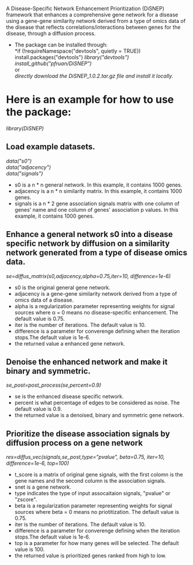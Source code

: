 A Disease-Specific Network Enhancement Prioritization (DiSNEP) framework that enhances a comprehensive gene network for a disease using a gene-gene similarity network derived from a type of omics data of the disease that reflects correlations/interactions between genes for the disease, through a diffusion process.  
  
- The package can be installed through:  
*if (!requireNamespace("devtools", quietly = TRUE))
    install.packages("devtools")
*library("devtools")*    
*install_github("pfruan/DiSNEP")*    
or  
*directly download the DiSNEP_1.0.2.tar.gz file and install it locally.*  
  
# **Here is an example for how to use the package:** 
  
*library(DiSNEP)*   
  
## **Load example datasets.**
  
*data("s0")*   
*data("adjacency")*   
*data("signals")*   

- s0 is a n * n general network. In this example, it contains 1000 genes.  
- adjacency is a n * n similarity matrix. In this example, it contains 1000 genes.  
- signals is a n * 2 gene association signals matrix with one column of genes' name and one column of genes' association p values. In this example, it contains 1000 genes.
    
## **Enhance a general network s0 into a disease specific network by diffusion on a similarity network generated from a type of disease omics data.**  
    
*se=diffus_matrix(s0,adjacency,alpha=0.75,iter=10, difference=1e-6)*  

- s0 is the original general gene network.  
- adjacency	is a gene-gene similarity network derived from a type of omics data of a disease.  
- alpha is a regularization parameter representing weights for signal sources where α = 0 means no disease-specific enhancement. The default value is 0.75.   
- iter is the number of iterations. The default value is 10.  
- difference	is a parameter for converenge defining when the iteration stops.The default value is 1e-6.  
- the returned value a enhanced gene network.  
  
  
## **Denoise the enhanced network and make it binary and symmetric.**
  
*se_post=post_process(se,percent=0.9)*  
  
- se is the enhanced disease specific network. 
- percent is what percentage of edges to be considered as noise. The default value is 0.9.  
- the returned value is a denoised, binary and symmetric gene network.  
  
  
## **Prioritize the disease association signals by diffusion process on a gene network**
    
*res=diffus_vec(signals,se_post,type="pvalue", beta=0.75, iter=10, difference=1e-6, top=100)*  
  
- t_score is a matrix of original gene signals, with the first colomn is the gene names and the second column is the association signals.  
- snet is a gene network.  
- type indicates the type of input assocaitaion signals, "pvalue" or "zscore". 
- beta is a regularization parameter representing weights for signal sources where beta = 0 means no priotitization. The default value is 0.75.   
- iter is the number of iterations. The default value is 10.    
- difference	is a parameter for converenge defining when the iteration stops.The default value is 1e-6.   
- top is a parameter for how many genes will be selected. The default value is 100.
- the returned value is prioritized genes ranked from high to low.  
